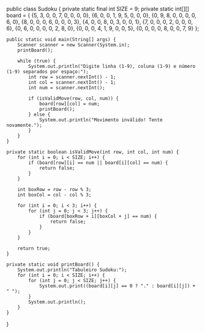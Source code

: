 public class Sudoku {
    private static final int SIZE = 9;
    private static int[][] board = {
        {5, 3, 0, 0, 7, 0, 0, 0, 0},
        {6, 0, 0, 1, 9, 5, 0, 0, 0},
        {0, 9, 8, 0, 0, 0, 0, 6, 0},
        {8, 0, 0, 0, 6, 0, 0, 0, 3},
        {4, 0, 0, 8, 0, 3, 0, 0, 1},
        {7, 0, 0, 0, 2, 0, 0, 0, 6},
        {0, 6, 0, 0, 0, 0, 2, 8, 0},
        {0, 0, 0, 4, 1, 9, 0, 0, 5},
        {0, 0, 0, 0, 8, 0, 0, 7, 9}
    };

    public static void main(String[] args) {
        Scanner scanner = new Scanner(System.in);
        printBoard();
        
        while (true) {
            System.out.println("Digite linha (1-9), coluna (1-9) e número (1-9) separados por espaço:");
            int row = scanner.nextInt() - 1;
            int col = scanner.nextInt() - 1;
            int num = scanner.nextInt();
            
            if (isValidMove(row, col, num)) {
                board[row][col] = num;
                printBoard();
            } else {
                System.out.println("Movimento inválido! Tente novamente.");
            }
        }
    }

    private static boolean isValidMove(int row, int col, int num) {
        for (int i = 0; i < SIZE; i++) {
            if (board[row][i] == num || board[i][col] == num) {
                return false;
            }
        }
        
        int boxRow = row - row % 3;
        int boxCol = col - col % 3;
        
        for (int i = 0; i < 3; i++) {
            for (int j = 0; j < 3; j++) {
                if (board[boxRow + i][boxCol + j] == num) {
                    return false;
                }
            }
        }
        
        return true;
    }

    private static void printBoard() {
        System.out.println("Tabuleiro Sudoku:");
        for (int i = 0; i < SIZE; i++) {
            for (int j = 0; j < SIZE; j++) {
                System.out.print((board[i][j] == 0 ? "." : board[i][j]) + " ");
            }
            System.out.println();
        }
    }
}
